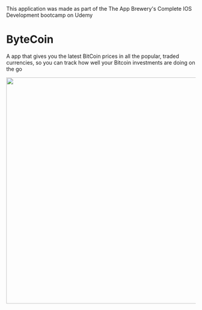 This application was made as part of the The App Brewery's Complete IOS Development bootcamp on Udemy

# ByteCoin
A app that gives you the latest BitCoin prices in all the popular, traded currencies, so you can track how well your Bitcoin investments are doing on the go

<p align="center">
  <img src = ByteCoin/ByteCoinDemo.gif height="600">
</p>
